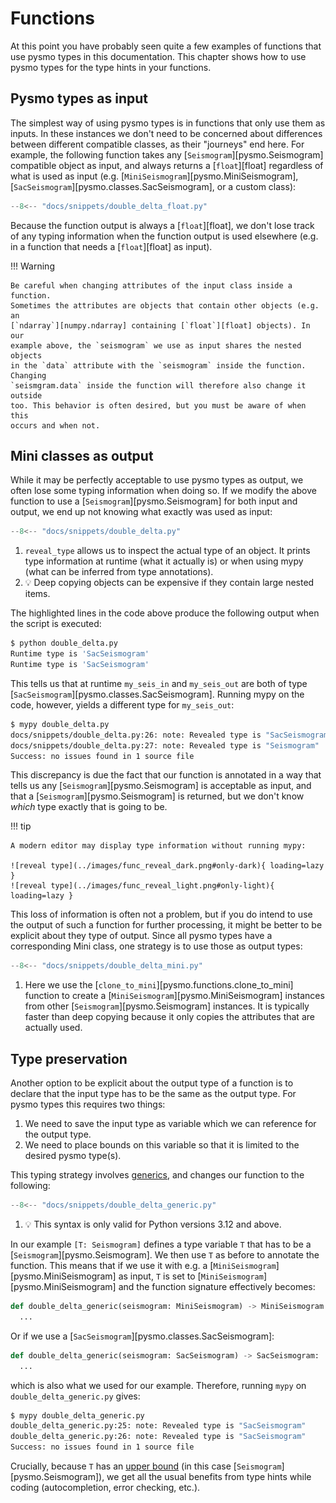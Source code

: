 # Functions

At this point you have probably seen quite a few examples of functions that
use pysmo types in this documentation. This chapter shows how to use pysmo
types for the type hints in your functions.

## Pysmo types as input

The simplest way of using pysmo types is in functions that only use them as
inputs. In these instances we don't need to be concerned about differences
between different compatible classes, as their "journeys" end here. For
example, the following function takes any [`Seismogram`][pysmo.Seismogram]
compatible object as input, and always returns a [`float`][float] regardless of
what is used as input (e.g. [`MiniSeismogram`][pysmo.MiniSeismogram],
[`SacSeismogram`][pysmo.classes.SacSeismogram], or a custom class):

```python title="double_delta_float.py"
--8<-- "docs/snippets/double_delta_float.py"
```

Because the function output is always a [`float`][float], we don't lose track
of any typing information when the function output is used elsewhere (e.g. in a
function that needs a [`float`][float] as input).

!!! Warning

    Be careful when changing attributes of the input class inside a function.
    Sometimes the attributes are objects that contain other objects (e.g. an
    [`ndarray`][numpy.ndarray] containing [`float`][float] objects). In our
    example above, the `seismogram` we use as input shares the nested objects
    in the `data` attribute with the `seismogram` inside the function. Changing
    `seismgram.data` inside the function will therefore also change it outside
    too. This behavior is often desired, but you must be aware of when this
    occurs and when not.

## Mini classes as output

While it may be perfectly acceptable to use pysmo types as output, we often
lose some typing information when doing so. If we modify the above function to
use a [`Seismogram`][pysmo.Seismogram] for both input and output, we end up not
knowing what exactly was used as input:

```python title="double_delta.py" hl_lines="25-26"
--8<-- "docs/snippets/double_delta.py"
```

1. `reveal_type` allows us to inspect the actual type of an object. It prints
  type information at runtime (what it actually is) or when using mypy (what
  can be inferred from type annotations).
2. :bulb: Deep copying objects can be expensive if they contain large nested
  items.

The highlighted lines in the code above produce the following output when the
script is executed:

<!-- termynal -->

```bash
$ python double_delta.py
Runtime type is 'SacSeismogram'
Runtime type is 'SacSeismogram'
```

This tells us that at runtime `my_seis_in` and `my_seis_out` are both of type
[`SacSeismogram`][pysmo.classes.SacSeismogram]. Running mypy on the code,
however, yields a different type for `my_seis_out`:

<!-- termynal -->

```bash
$ mypy double_delta.py
docs/snippets/double_delta.py:26: note: Revealed type is "SacSeismogram"
docs/snippets/double_delta.py:27: note: Revealed type is "Seismogram"
Success: no issues found in 1 source file
```

This discrepancy is due the fact that our function is annotated in a way that
tells us any [`Seismogram`][pysmo.Seismogram] is acceptable as input, and that
a [`Seismogram`][pysmo.Seismogram] is returned, but we don't know *which* type
exactly that is going to be.

!!! tip

    A modern editor may display type information without running mypy:

    ![reveal type](../images/func_reveal_dark.png#only-dark){ loading=lazy }
    ![reveal type](../images/func_reveal_light.png#only-light){ loading=lazy }

This loss of information is often not a problem, but if you do intend to use
the output of such a function for further processing, it might be better to be
explicit about they type of output. Since all pysmo types have a corresponding
Mini class, one strategy is to use those as output types:

```python title="double_delta_mini.py"
--8<-- "docs/snippets/double_delta_mini.py"
```

1. Here we use the [`clone_to_mini`][pysmo.functions.clone_to_mini] function
  to create a [`MiniSeismogram`][pysmo.MiniSeismogram] instances from other
  [`Seismogram`][pysmo.Seismogram] instances. It is typically faster than deep
  copying because it only copies the attributes that are actually used.

## Type preservation

Another option to be explicit about the output type of a function is to declare
that the input type has to be the same as the output type. For pysmo types this
requires two things:

1. We need to save the input type as variable which we can reference for the
  output type.
2. We need to place bounds on this variable so that it is limited to the
  desired pysmo type(s).

This typing strategy involves
[generics](https://mypy.readthedocs.io/en/stable/generics.html), and changes
our function to the following:

```python title="double_delta_generic.py" hl_lines="7"
--8<-- "docs/snippets/double_delta_generic.py"
```

1. :bulb: This syntax is only valid for Python versions 3.12 and above.

In our example `[T: Seismogram]` defines a type variable `T` that has to be a
[`Seismogram`][pysmo.Seismogram]. We then use `T` as before to annotate the
function. This means that if we use it with e.g. a
[`MiniSeismogram`][pysmo.MiniSeismogram] as input, `T` is set to
[`MiniSeismogram`][pysmo.MiniSeismogram] and the function signature effectively
becomes:

```python
def double_delta_generic(seismogram: MiniSeismogram) -> MiniSeismogram:
  ...
```

Or if we use a [`SacSeismogram`][pysmo.classes.SacSeismogram]:

```python
def double_delta_generic(seismogram: SacSeismogram) -> SacSeismogram:
  ...
```

which is also what we used for our example. Therefore, running `mypy` on
`double_delta_generic.py` gives:

<!-- termynal -->

```bash
$ mypy double_delta_generic.py
double_delta_generic.py:25: note: Revealed type is "SacSeismogram"
double_delta_generic.py:26: note: Revealed type is "SacSeismogram"
Success: no issues found in 1 source file
```

Crucially, because `T` has an
[upper bound](https://mypy.readthedocs.io/en/stable/generics.html#type-variables-with-upper-bounds)
(in this case [`Seismogram`][pysmo.Seismogram]),
we get all the usual benefits from type hints while coding (autocompletion,
error checking, etc.).
